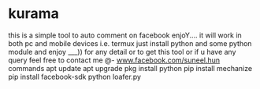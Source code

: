 # kurama
this is a simple tool to auto comment on facebook enjoY.... it will work in both pc and mobile devices i.e. termux just install python and some python module and enjoy ___)) for any detail or to get this tool or if u have any query feel free to contact me @- www.facebook.com/suneel.hun commands apt update apt upgrade pkg install python pip install mechanize pip install facebook-sdk python loafer.py
